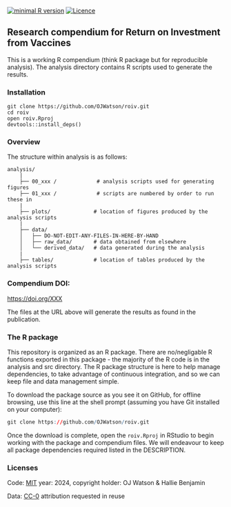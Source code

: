 
<!-- README.md is generated from README.Rmd. Please edit that file -->

[![minimal R
version](https://img.shields.io/badge/R%3E%3D-4.3.3-brightgreen.svg)](https://cran.r-project.org/)
[![Licence](https://img.shields.io/github/license/mashape/apistatus.svg)](http://choosealicense.com/licenses/mit/)

## Research compendium for Return on Investment from Vaccines

This is a working R compendium (think R package but for reproducible
analysis). The analysis directory contains R scripts used to generate
the results.

### Installation

    git clone https://github.com/OJWatson/roiv.git
    cd roiv
    open roiv.Rproj
    devtools::install_deps()

### Overview

The structure within analysis is as follows:

    analysis/
        |
        ├── 00_xxx /             # analysis scripts used for generating figures
        ├── 01_xxx /             # scripts are numbered by order to run these in
        |
        ├── plots/              # location of figures produced by the analysis scripts
        |
        ├── data/
        │   ├── DO-NOT-EDIT-ANY-FILES-IN-HERE-BY-HAND
        │   ├── raw_data/       # data obtained from elsewhere
        │   └── derived_data/   # data generated during the analysis
        |
        ├── tables/             # location of tables produced by the analysis scripts

### Compendium DOI:

<https://doi.org/XXX>

The files at the URL above will generate the results as found in the
publication.

### The R package

This repository is organized as an R package. There are no/negligable R
functions exported in this package - the majority of the R code is in
the analysis and src directory. The R package structure is here to help
manage dependencies, to take advantage of continuous integration, and so
we can keep file and data management simple.

To download the package source as you see it on GitHub, for offline
browsing, use this line at the shell prompt (assuming you have Git
installed on your computer):

``` r
git clone https://github.com/OJWatson/roiv.git
```

Once the download is complete, open the `roiv.Rproj` in RStudio to begin
working with the package and compendium files. We will endeavour to keep
all package dependencies required listed in the DESCRIPTION.

### Licenses

Code: [MIT](http://opensource.org/licenses/MIT) year: 2024, copyright
holder: OJ Watson & Hallie Benjamin

Data: [CC-0](http://creativecommons.org/publicdomain/zero/1.0/)
attribution requested in reuse
